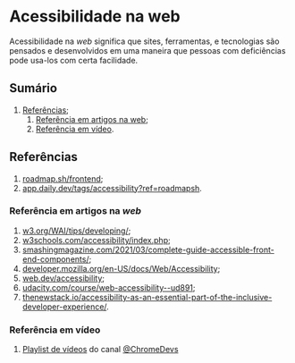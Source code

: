 # Acessibilidade na web

Acessibilidade na _web_ significa que sites, ferramentas, e tecnologias são pensados e desenvolvidos em uma maneira que pessoas com deficiências pode usa-los com certa facilidade.

## Sumário

1. [Referências](#referências);
   1. [Referência em artigos na web](#referência-em-artigos-na-web);
   2. [Referência em vídeo](#referência-em-vídeo).

## Referências

1. [roadmap.sh/frontend](https://roadmap.sh/frontend);
2. [app.daily.dev/tags/accessibility?ref=roadmapsh](https://app.daily.dev/tags/accessibility?ref=roadmapsh).

### Referência em artigos na _web_

1. [w3.org/WAI/tips/developing/](https://www.w3.org/WAI/tips/developing/);
2. [w3schools.com/accessibility/index.php](https://www.w3schools.com/accessibility/index.php);
3. [smashingmagazine.com/2021/03/complete-guide-accessible-front-end-components/](https://www.smashingmagazine.com/2021/03/complete-guide-accessible-front-end-components/);
4. [developer.mozilla.org/en-US/docs/Web/Accessibility](https://developer.mozilla.org/en-US/docs/Web/Accessibility);
5. [web.dev/accessibility](https://web.dev/accessibility);
6. [udacity.com/course/web-accessibility--ud891](https://www.udacity.com/course/web-accessibility--ud891);
7. [thenewstack.io/accessibility-as-an-essential-part-of-the-inclusive-developer-experience/](thenewstack.io/accessibility-as-an-essential-part-of-the-inclusive-developer-experience/).

### Referência em vídeo

1. [Playlist de vídeos](https://www.youtube.com/playlist?list=PLNYkxOF6rcICWx0C9LVWWVqvHlYJyqw7g) do canal [@ChromeDevs](https://www.youtube.com/@ChromeDevs)
